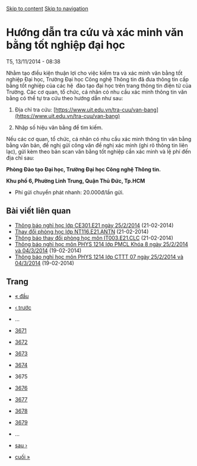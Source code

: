 [Skip to content](https://daa.uit.edu.vn/thongbao/huong-dan-tra-cuu-va-xac-minh-van-bang-tot-nghiep-dai-hoc?page=3674#main)
 [Skip to navigation](https://daa.uit.edu.vn/thongbao/huong-dan-tra-cuu-va-xac-minh-van-bang-tot-nghiep-dai-hoc?page=3674#main-nav)

Hướng dẫn tra cứu và xác minh văn bằng tốt nghiệp đại học
=========================================================

T5, 13/11/2014 - 08:38

Nhằm tạo điều kiện thuận lợi cho việc kiểm tra và xác minh văn bằng tốt nghiệp Đại học, Trường Đại học Công nghệ Thông tin đã đưa thông tin cấp bằng tốt nghiệp của các hệ  đào tạo đại học trên trang thông tin điện tử của Trường. Các cơ quan, tổ chức, cá nhân có nhu cầu xác minh thông tin văn bằng có thể tự tra cứu theo hướng dẫn như sau:

1.  Địa chỉ tra cứu: [https://www.uit.edu.vn/tra-cuu/van-bang](https://www.uit.edu.vn/tra-cuu/van-bang)
    
2.  Nhập số hiệu văn bằng để tìm kiếm.

Nếu các cơ quan, tổ chức, cá nhân có nhu cầu xác minh thông tin văn bằng bằng văn bản, đề nghị gửi công văn đề nghị xác minh (ghi rõ thông tin liên lạc), gửi kèm theo bản scan văn bằng tốt nghiệp cần xác minh và lệ phí đến địa chỉ sau:  

**Phòng Đào tạo Đại học, Trường Đại học Công nghệ Thông tin.**

**Khu phố 6, Phường Linh Trung, Quận Thủ Đức, Tp.HCM**

*   Phí gửi chuyển phát nhanh: 20.000đ/lần gửi.

Bài viết liên quan
------------------

*   [Thông báo nghỉ học lớp CE301.E21 ngày 25/2/2014](https://daa.uit.edu.vn/thongbao/thong-bao-nghi-hoc-lop-ce301e21-ngay-2522014)
     (21-02-2014)
*   [Thay đổi phòng học lớp NT116.E21.ANTN](https://daa.uit.edu.vn/thongbao/thay-doi-phong-hoc-lop-nt116e21antn)
     (21-02-2014)
*   [Thông báo thay đổi phòng học môn IT003.E21.CLC](https://daa.uit.edu.vn/thongbao/thong-bao-thay-doi-phong-hoc-mon-it003e21clc)
     (21-02-2014)
*   [Thông báo nghỉ học môn PHYS 1214 lớp PMCL Khóa 8 ngày 25/2/2014 và 04/3/2014](https://daa.uit.edu.vn/thongbao/thong-bao-nghi-hoc-mon-phys-1214-lop-pmcl-khoa-8-ngay-2522014-va-0432014)
     (19-02-2014)
*   [Thông báo nghỉ học môn PHYS 1214 lớp CTTT 07 ngày 25/2/2014 và 04/3/2014](https://daa.uit.edu.vn/thongbao/thong-bao-nghi-hoc-mon-phys-1214-lop-cttt-07-ngay-2522014-va-0432014)
     (19-02-2014)

Trang
-----

*   [« đầu](https://daa.uit.edu.vn/thongbao/huong-dan-tra-cuu-va-xac-minh-van-bang-tot-nghiep-dai-hoc "Đến trang đầu tiên")
    
*   [‹ trước](https://daa.uit.edu.vn/thongbao/huong-dan-tra-cuu-va-xac-minh-van-bang-tot-nghiep-dai-hoc?page=3673 "Đến trang kế trước")
    
*   …
*   [3671](https://daa.uit.edu.vn/thongbao/huong-dan-tra-cuu-va-xac-minh-van-bang-tot-nghiep-dai-hoc?page=3670 "Đến trang 3671")
    
*   [3672](https://daa.uit.edu.vn/thongbao/huong-dan-tra-cuu-va-xac-minh-van-bang-tot-nghiep-dai-hoc?page=3671 "Đến trang 3672")
    
*   [3673](https://daa.uit.edu.vn/thongbao/huong-dan-tra-cuu-va-xac-minh-van-bang-tot-nghiep-dai-hoc?page=3672 "Đến trang 3673")
    
*   [3674](https://daa.uit.edu.vn/thongbao/huong-dan-tra-cuu-va-xac-minh-van-bang-tot-nghiep-dai-hoc?page=3673 "Đến trang 3674")
    
*   3675
*   [3676](https://daa.uit.edu.vn/thongbao/huong-dan-tra-cuu-va-xac-minh-van-bang-tot-nghiep-dai-hoc?page=3675 "Đến trang 3676")
    
*   [3677](https://daa.uit.edu.vn/thongbao/huong-dan-tra-cuu-va-xac-minh-van-bang-tot-nghiep-dai-hoc?page=3676 "Đến trang 3677")
    
*   [3678](https://daa.uit.edu.vn/thongbao/huong-dan-tra-cuu-va-xac-minh-van-bang-tot-nghiep-dai-hoc?page=3677 "Đến trang 3678")
    
*   [3679](https://daa.uit.edu.vn/thongbao/huong-dan-tra-cuu-va-xac-minh-van-bang-tot-nghiep-dai-hoc?page=3678 "Đến trang 3679")
    
*   …
*   [sau ›](https://daa.uit.edu.vn/thongbao/huong-dan-tra-cuu-va-xac-minh-van-bang-tot-nghiep-dai-hoc?page=3675 "Đến trang kế sau")
    
*   [cuối »](https://daa.uit.edu.vn/thongbao/huong-dan-tra-cuu-va-xac-minh-van-bang-tot-nghiep-dai-hoc?page=3863 "Đến trang cuối cùng")